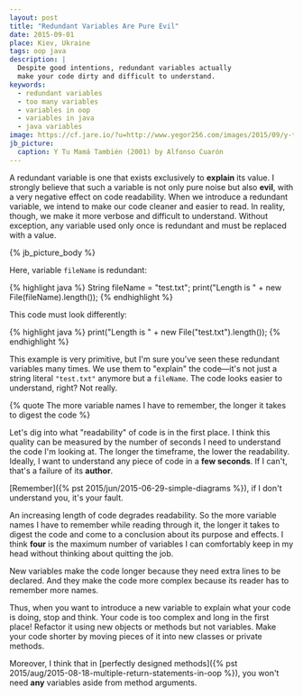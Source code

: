 ```yaml
---
layout: post
title: "Redundant Variables Are Pure Evil"
date: 2015-09-01
place: Kiev, Ukraine
tags: oop java
description: |
  Despite good intentions, redundant variables actually
  make your code dirty and difficult to understand.
keywords:
  - redundant variables
  - too many variables
  - variables in oop
  - variables in java
  - java variables
image: https://cf.jare.io/?u=http://www.yegor256.com/images/2015/09/y-tu-mama-tambien.jpg
jb_picture:
  caption: Y Tu Mamá También (2001) by Alfonso Cuarón
---
```


A redundant variable is one that exists exclusively
to **explain** its value. I strongly believe that such a variable is
not only pure noise but also **evil**, with a very negative effect
on code readability. When we introduce a redundant variable, we intend to make our code
cleaner and easier to read. In reality, though, we make it more verbose
and difficult to understand. Without exception, any variable used only
once is redundant and must be replaced with a value.

<!--more-->

{% jb_picture_body %}

Here, variable `fileName` is redundant:

{% highlight java %}
String fileName = "test.txt";
print("Length is " + new File(fileName).length());
{% endhighlight %}

This code must look differently:

{% highlight java %}
print("Length is " + new File("test.txt").length());
{% endhighlight %}

This example is very primitive, but I'm sure you've seen these
redundant variables many times. We use them to "explain" the code&mdash;it's not just a string literal `"test.txt"` anymore but a `fileName`.
The code looks easier to understand, right? Not really.

{% quote The more variable names I have to remember, the longer it takes to digest the code %}

Let's dig into what "readability" of code is in the first place. I think this
quality can be measured by the number of seconds I need to understand the
code I'm looking at. The longer the timeframe, the lower the readability.
Ideally, I want to understand any piece of code in a **few seconds**. If I can't,
that's a failure of its **author**.

[Remember]({% pst 2015/jun/2015-06-29-simple-diagrams %}),
if I don't understand you, it's your fault.

An increasing length of code degrades readability. So the more variable
names I have to remember while reading through it, the longer
it takes to digest the code and come to a conclusion about
its purpose and effects. I think **four** is the maximum number
of variables I can comfortably keep in my head without thinking
about quitting the job.

New variables make the code longer because they need extra lines to
be declared. And they make the code more complex because its reader
has to remember more names.

Thus, when you want to introduce a new variable to explain what your code is
doing, stop and think. Your code is too complex and long in the first place!
Refactor it using new objects or methods but not variables. Make your
code shorter by moving pieces of it into new classes or private methods.

Moreover, I think that in [perfectly designed methods]({% pst 2015/aug/2015-08-18-multiple-return-statements-in-oop %}),
you won't need **any** variables aside from method arguments.
